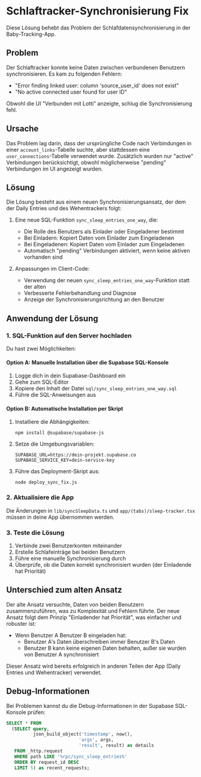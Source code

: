 # Schlaftracker-Synchronisierung Fix

Diese Lösung behebt das Problem der Schlafdatensynchronisierung in der Baby-Tracking-App.

## Problem

Der Schlaftracker konnte keine Daten zwischen verbundenen Benutzern synchronisieren. Es kam zu folgenden Fehlern:
- "Error finding linked user: column 'source_user_id' does not exist"
- "No active connected user found for user ID"

Obwohl die UI "Verbunden mit Lotti" anzeigte, schlug die Synchronisierung fehl.

## Ursache

Das Problem lag darin, dass der ursprüngliche Code nach Verbindungen in einer `account_links`-Tabelle suchte, aber stattdessen eine `user_connections`-Tabelle verwendet wurde. Zusätzlich wurden nur "active" Verbindungen berücksichtigt, obwohl möglicherweise "pending" Verbindungen im UI angezeigt wurden.

## Lösung

Die Lösung besteht aus einem neuen Synchronisierungsansatz, der dem der Daily Entries und des Wehentrackers folgt:

1. Eine neue SQL-Funktion `sync_sleep_entries_one_way`, die:
   - Die Rolle des Benutzers als Einlader oder Eingeladener bestimmt
   - Bei Einladern: Kopiert Daten vom Einlader zum Eingeladenen
   - Bei Eingeladenen: Kopiert Daten vom Einlader zum Eingeladenen
   - Automatisch "pending" Verbindungen aktiviert, wenn keine aktiven vorhanden sind

2. Anpassungen im Client-Code:
   - Verwendung der neuen `sync_sleep_entries_one_way`-Funktion statt der alten
   - Verbesserte Fehlerbehandlung und Diagnose
   - Anzeige der Synchronisierungsrichtung an den Benutzer

## Anwendung der Lösung

### 1. SQL-Funktion auf den Server hochladen

Du hast zwei Möglichkeiten:

#### Option A: Manuelle Installation über die Supabase SQL-Konsole

1. Logge dich in dein Supabase-Dashboard ein
2. Gehe zum SQL-Editor
3. Kopiere den Inhalt der Datei `sql/sync_sleep_entries_one_way.sql`
4. Führe die SQL-Anweisungen aus

#### Option B: Automatische Installation per Skript

1. Installiere die Abhängigkeiten:
   ```
   npm install @supabase/supabase-js
   ```

2. Setze die Umgebungsvariablen:
   ```
   SUPABASE_URL=https://dein-projekt.supabase.co
   SUPABASE_SERVICE_KEY=dein-service-key
   ```

3. Führe das Deployment-Skript aus:
   ```
   node deploy_sync_fix.js
   ```

### 2. Aktualisiere die App

Die Änderungen in `lib/syncSleepData.ts` und `app/(tabs)/sleep-tracker.tsx` müssen in deine App übernommen werden.

### 3. Teste die Lösung

1. Verbinde zwei Benutzerkonten miteinander
2. Erstelle Schlafeinträge bei beiden Benutzern
3. Führe eine manuelle Synchronisierung durch
4. Überprüfe, ob die Daten korrekt synchronisiert wurden (der Einladende hat Priorität)

## Unterschied zum alten Ansatz

Der alte Ansatz versuchte, Daten von beiden Benutzern zusammenzuführen, was zu Komplexität und Fehlern führte. Der neue Ansatz folgt dem Prinzip "Einladender hat Priorität", was einfacher und robuster ist:

- Wenn Benutzer A Benutzer B eingeladen hat:
  - Benutzer A's Daten überschreiben immer Benutzer B's Daten
  - Benutzer B kann keine eigenen Daten behalten, außer sie wurden von Benutzer A synchronisiert

Dieser Ansatz wird bereits erfolgreich in anderen Teilen der App (Daily Entries und Wehentracker) verwendet.

## Debug-Informationen

Bei Problemen kannst du die Debug-Informationen in der Supabase SQL-Konsole prüfen:

```sql
SELECT * FROM 
  (SELECT query, 
          json_build_object('timestamp', now(), 
                           'args', args, 
                           'result', result) as details
   FROM _http.request 
   WHERE path LIKE '%rpc/sync_sleep_entries%'
   ORDER BY request_id DESC 
   LIMIT 5) as recent_requests;
``` 